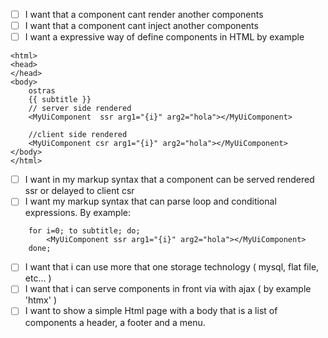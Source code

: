 - [ ] I want that a component cant render another components
- [ ] I want that a component cant inject another components
- [ ] I want a expressive way of define components in HTML by example
```
<html>
<head>
</head>
<body>
    ostras
    {{ subtitle }}
    // server side rendered
    <MyUiComponent  ssr arg1="{i}" arg2="hola"></MyUiComponent>

    //client side rendered
    <MyUiComponent csr arg1="{i}" arg2="hola"></MyUiComponent>
</body>
</html>
```
- [ ] I want in my markup syntax that a component can be served rendered ssr or delayed to client csr
- [ ] I want my markup syntax that can parse loop and conditional expressions. By example:
```
    for i=0; to subtitle; do;
        <MyUiComponent ssr arg1="{i}" arg2="hola"></MyUiComponent>
    done;
```
- [ ] I want that i can use more that one storage technology ( mysql, flat file, etc... )
- [ ] I want that i can serve components in front via with ajax ( by example 'htmx' )
- [ ] I want to show a simple Html page with a body that is a list of components a header, a footer and a menu.